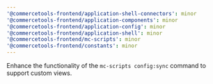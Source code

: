 ```yaml
---
'@commercetools-frontend/application-shell-connectors': minor
'@commercetools-frontend/application-components': minor
'@commercetools-frontend/application-config': minor
'@commercetools-frontend/application-shell': minor
'@commercetools-frontend/mc-scripts': minor
'@commercetools-frontend/constants': minor
---
```


Enhance the functionality of the `mc-scripts config:sync` command to support custom views.
